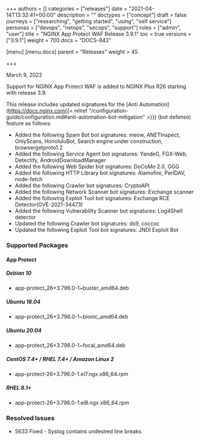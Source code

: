 +++
authors = []
categories = ["releases"]
date = "2021-04-14T13:32:41+00:00"
description = ""
doctypes = ["concept"]
draft = false
journeys = ["researching", "getting started", "using", "self service"]
personas = ["devops", "netops", "secops", "support"]
roles = ["admin", "user"]
title = "NGINX App Protect WAF Release 3.9.1"
toc = true
versions = ["3.9.1"]
weight = 700
docs = "DOCS-842"

[menu]
  [menu.docs]
    parent = "Releases"
    weight = 45

+++

March 9, 2022 


Support for NGINX App Protect WAF is added to NGINX Plus R26 starting with release 3.9.

This release includes updated signatures for the [Anti Automation](https://docs.nginx.com{{< relref "/configuration-guide/configuration.md#anti-automation-bot-mitigation" >}}) (bot defense) feature as follows:

- Added the following Spam Bot bot signatures: meow, ANETInspect, OnlyScans, HonoluluBot, Search engine under construction, browsergetproto1.2
- Added the following Service Agent bot signatures: YandeG, FGX-Web, Detectify, AndroidDownloadManager
- Added the following Web Spider bot signatures: DoCoMo 2.0, GGG
- Added the following HTTP Library bot signatures: Alamofire, PerlDAV, node-fetch
- Added the following Crawler bot signatures: CryptoAPI
- Added the following Network Scanner bot signatures: Exchange scanner
- Added the following Exploit Tool bot signatures: Exchange RCE Detector(CVE-2021-34473)
- Added the following Vulnerability Scanner bot signatures: Log4Shell detector
- Updated the following Crawler bot signatures: ds9, coccoc
- Updated the following Exploit Tool bot signatures: JNDI Exploit Bot


### Supported Packages

#### App Protect

##### Debian 10

- app-protect_26+3.796.0-1~buster_amd64.deb

##### Ubuntu 18.04

- app-protect_26+3.796.0-1~bionic_amd64.deb

##### Ubuntu 20.04

- app-protect_26+3.796.0-1~focal_amd64.deb

##### CentOS 7.4+ / RHEL 7.4+ / Amazon Linux 2

- app-protect-26+3.796.0-1.el7.ngx.x86_64.rpm

##### RHEL 8.1+

- app-protect-26+3.796.0-1.el8.ngx.x86_64.rpm

### Resolved Issues

- 5633 Fixed - Syslog contains undesired line breaks.
